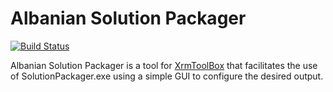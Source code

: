 # Albanian Solution Packager
[![Build Status](https://dev.azure.com/Albanian-Xrm/Solution-Packager/_apis/build/status/albanian-xrm.Solution-Packager?branchName=master)](https://dev.azure.com/Albanian-Xrm/Solution-Packager/_build/latest?definitionId=1&branchName=master)

Albanian Solution Packager is a tool for [XrmToolBox](https://github.com/MscrmTools/XrmToolBox) that facilitates the use of SolutionPackager.exe using a simple GUI to configure the desired output.
